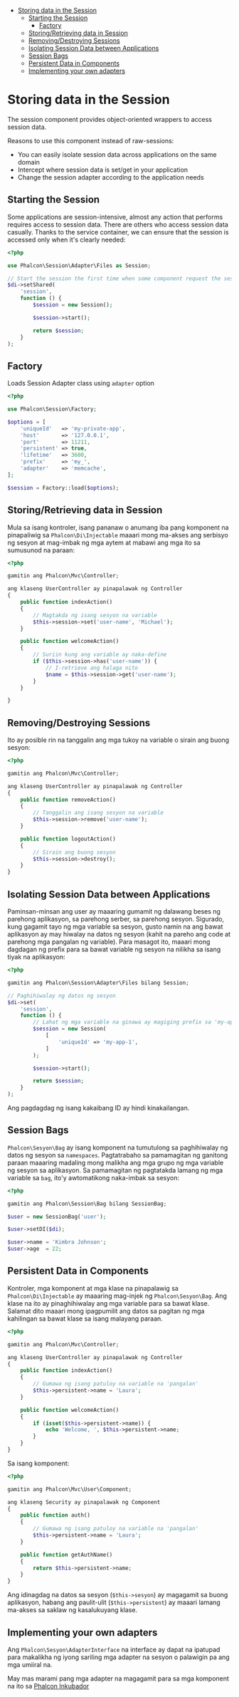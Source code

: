 <div class='article-menu'>
  <ul>
    <li>
      <a href="#overview">Storing data in the Session</a> 
      <ul>
        <li>
          <a href="#start">Starting the Session</a>
          <ul>
            <li>
              <a href="#start-factory">Factory</a>
            </li>
          </ul>
        </li>
        <li>
          <a href="#store">Storing/Retrieving data in Session</a>
        </li>
        <li>
          <a href="#remove-destroy">Removing/Destroying Sessions</a>
        </li>
        <li>
          <a href="#data-isolation">Isolating Session Data between Applications</a>
        </li>
        <li>
          <a href="#bags">Session Bags</a>
        </li>
        <li>
          <a href="#data-persistency">Persistent Data in Components</a>
        </li>
        <li>
          <a href="#custom-adapters">Implementing your own adapters</a>
        </li>
      </ul>
    </li>
  </ul>
</div>

<a name='overview'></a>

# Storing data in the Session

The session component provides object-oriented wrappers to access session data.

Reasons to use this component instead of raw-sessions:

* You can easily isolate session data across applications on the same domain
* Intercept where session data is set/get in your application
* Change the session adapter according to the application needs

<a name='start'></a>

## Starting the Session

Some applications are session-intensive, almost any action that performs requires access to session data. There are others who access session data casually. Thanks to the service container, we can ensure that the session is accessed only when it's clearly needed:

```php
<?php

use Phalcon\Session\Adapter\Files as Session;

// Start the session the first time when some component request the session service
$di->setShared(
    'session',
    function () {
        $session = new Session();

        $session->start();

        return $session;
    }
);
```

<a name='start-factory'></a>

## Factory

Loads Session Adapter class using `adapter` option

```php
<?php

use Phalcon\Session\Factory;

$options = [
    'uniqueId'   => 'my-private-app',
    'host'       => '127.0.0.1',
    'port'       => 11211,
    'persistent' => true,
    'lifetime'   => 3600,
    'prefix'     => 'my_',
    'adapter'    => 'memcache',
];

$session = Factory::load($options);
```

<a name='store'></a>

## Storing/Retrieving data in Session

Mula sa isang kontroler, isang pananaw o anumang iba pang komponent na pinapaliwig sa `Phalcon\Di\Injectable` maaari mong ma-akses ang serbisyo ng sesyon at mag-imbak ng mga aytem at mabawi ang mga ito sa sumusunod na paraan:

```php
<?php

gamitin ang Phalcon\Mvc\Controller;

ang klaseng UserController ay pinapalawak ng Controller
{
    public function indexAction()
    {
        // Magtakda ng isang sesyon na variable
        $this->session->set('user-name', 'Michael');
    }

    public function welcomeAction()
    {
        // Suriin kung ang variable ay naka-define
        if ($this->session->has('user-name')) {
            // I-retrieve ang halaga nito
            $name = $this->session->get('user-name');
        }
    }

}
```

<a name='remove-destroy'></a>

## Removing/Destroying Sessions

Ito ay posible rin na tanggalin ang mga tukoy na variable o sirain ang buong sesyon:

```php
<?php

gamitin ang Phalcon\Mvc\Controller;

ang klaseng UserController ay pinapalawak ng Controller
{
    public function removeAction()
    {
        // Tanggalin ang isang sesyon na variable
        $this->session->remove('user-name');
    }

    public function logoutAction()
    {
        // Sirain ang buong sesyon
        $this->session->destroy();
    }
}
```

<a name='data-isolation'></a>

## Isolating Session Data between Applications

Paminsan-minsan ang user ay maaaring gumamit ng dalawang beses ng parehong aplikasyon, sa parehong serber, sa parehong sesyon. Sigurado, kung gagamit tayo ng mga variable sa sesyon, gusto namin na ang bawat aplikasyon ay may hiwalay na datos ng sesyon (kahit na pareho ang code at parehong mga pangalan ng variable). Para masagot ito, maaari mong dagdagan ng prefix para sa bawat variable ng sesyon na nilikha sa isang tiyak na aplikasyon:

```php
<?php

gamitin ang Phalcon\Session\Adapter\Files bilang Session;

// Paghihiwalay ng datos ng sesyon
$di->set(
    'session',
    function () {
        // Lahat ng mga variable na ginawa ay magiging prefix sa 'my-app-1'
        $session = new Session(
            [
                'uniqueId' => 'my-app-1',
            ]
        );

        $session->start();

        return $session;
    }
);
```

Ang pagdagdag ng isang kakaibang ID ay hindi kinakailangan.

<a name='bags'></a>

## Session Bags

`Phalcon\Sesyon\Bag` ay isang komponent na tumutulong sa paghihiwalay ng datos ng sesyon sa `namespaces`. Pagtatrabaho sa pamamagitan ng ganitong paraan maaaring madaling mong malikha ang mga grupo ng mga variable ng sesyon sa aplikasyon. Sa pamamagitan ng pagtatakda lamang ng mga variable sa `bag`, ito'y awtomatikong naka-imbak sa sesyon:

```php
<?php

gamitin ang Phalcon\Session\Bag bilang SessionBag;

$user = new SessionBag('user');

$user->setDI($di);

$user->name = 'Kimbra Johnson';
$user->age  = 22;
```

<a name='data-persistency'></a>

## Persistent Data in Components

Kontroler, mga komponent at mga klase na pinapalawig sa `Phalcon\Di\Injectable` ay maaaring mag-injek ng `Phalcon\Sesyon\Bag`. Ang klase na ito ay pinaghihiwalay ang mga variable para sa bawat klase. Salamat dito maaari mong ipagpumilit ang datos sa pagitan ng mga kahilingan sa bawat klase sa isang malayang paraan.

```php
<?php

gamitin ang Phalcon\Mvc\Controller;

ang klaseng UserController ay pinapalawak ng Controller
{
    public function indexAction()
    {
        // Gumawa ng isang patuloy na variable na 'pangalan'
        $this->persistent->name = 'Laura';
    }

    public function welcomeAction()
    {
        if (isset($this->persistent->name)) {
            echo 'Welcome, ', $this->persistent->name;
        }
    }
}
```

Sa isang komponent:

```php
<?php

gamitin ang Phalcon\Mvc\User\Component;

ang klaseng Security ay pinapalawak ng Component
{
    public function auth()
    {
        // Gumawa ng isang patuloy na variable na 'pangalan'
        $this->persistent->name = 'Laura';
    }

    public function getAuthName()
    {
        return $this->persistent->name;
    }
}
```

Ang idinagdag na datos sa sesyon (`$this->sesyon`) ay magagamit sa buong aplikasyon, habang ang paulit-ulit (`$this->persistent`) ay maaari lamang ma-akses sa saklaw ng kasalukuyang klase.

<a name='custom-adapters'></a>

## Implementing your own adapters

Ang `Phalcon\Sesyon\AdapterInterface` na interface ay dapat na ipatupad para makalikha ng iyong sariling mga adapter na sesyon o palawigin pa ang mga umiiral na.

May mas marami pang mga adapter na magagamit para sa mga komponent na ito sa [Phalcon Inkubador](https://github.com/phalcon/incubator/tree/master/Library/Phalcon/Session/Adapter)